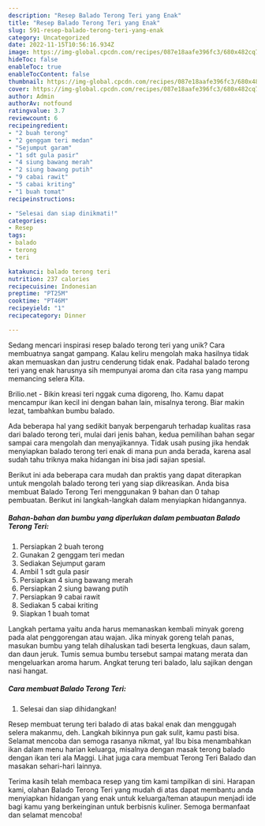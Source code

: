 ```yaml
---
description: "Resep Balado Terong Teri yang Enak"
title: "Resep Balado Terong Teri yang Enak"
slug: 591-resep-balado-terong-teri-yang-enak
category: Uncategorized
date: 2022-11-15T10:56:16.934Z
image: https://img-global.cpcdn.com/recipes/087e18aafe396fc3/680x482cq70/balado-terong-teri-foto-resep-utama.jpg
hideToc: false
enableToc: true
enableTocContent: false
thumbnail: https://img-global.cpcdn.com/recipes/087e18aafe396fc3/680x482cq70/balado-terong-teri-foto-resep-utama.jpg
cover: https://img-global.cpcdn.com/recipes/087e18aafe396fc3/680x482cq70/balado-terong-teri-foto-resep-utama.jpg
author: Admin
authorAv: notfound
ratingvalue: 3.7
reviewcount: 6
recipeingredient:
- "2 buah terong"
- "2 genggam teri medan"
- "Sejumput garam"
- "1 sdt gula pasir"
- "4 siung bawang merah"
- "2 siung bawang putih"
- "9 cabai rawit"
- "5 cabai kriting"
- "1 buah tomat"
recipeinstructions:

- "Selesai dan siap dinikmati!"
categories:
- Resep
tags:
- balado
- terong
- teri

katakunci: balado terong teri 
nutrition: 237 calories
recipecuisine: Indonesian
preptime: "PT25M"
cooktime: "PT46M"
recipeyield: "1"
recipecategory: Dinner

---
```





Sedang mencari inspirasi resep balado terong teri yang unik? Cara membuatnya sangat gampang. Kalau keliru mengolah maka hasilnya tidak akan memuaskan dan justru cenderung tidak enak. Padahal balado terong teri yang enak harusnya sih mempunyai aroma dan cita rasa yang mampu memancing selera Kita.





Brilio.net - Bikin kreasi teri nggak cuma digoreng, lho. Kamu dapat mencampur ikan kecil ini dengan bahan lain, misalnya terong. Biar makin lezat, tambahkan bumbu balado.

Ada beberapa hal yang sedikit banyak berpengaruh terhadap kualitas rasa dari balado terong teri, mulai dari jenis bahan, kedua pemilihan bahan segar sampai cara mengolah dan menyajikannya. Tidak usah pusing jika hendak menyiapkan balado terong teri enak di mana pun anda berada, karena asal sudah tahu triknya maka hidangan ini bisa jadi sajian spesial.






Berikut ini ada beberapa cara mudah dan praktis yang dapat diterapkan untuk mengolah balado terong teri yang siap dikreasikan. Anda bisa membuat Balado Terong Teri menggunakan 9 bahan dan 0 tahap pembuatan. Berikut ini langkah-langkah dalam menyiapkan hidangannya.

<!--inarticleads1-->

##### Bahan-bahan dan bumbu yang diperlukan dalam pembuatan Balado Terong Teri:

1. Persiapkan 2 buah terong
1. Gunakan 2 genggam teri medan
1. Sediakan Sejumput garam
1. Ambil 1 sdt gula pasir
1. Persiapkan 4 siung bawang merah
1. Persiapkan 2 siung bawang putih
1. Persiapkan 9 cabai rawit
1. Sediakan 5 cabai kriting
1. Siapkan 1 buah tomat


Langkah pertama yaitu anda harus memanaskan kembali minyak goreng pada alat penggorengan atau wajan. Jika minyak goreng telah panas, masukan bumbu yang telah dihaluskan tadi beserta lengkuas, daun salam, dan daun jeruk. Tumis semua bumbu tersebut sampai matang merata dan mengeluarkan aroma harum. Angkat terung teri balado, lalu sajikan dengan nasi hangat. 

<!--inarticleads2-->

##### Cara membuat Balado Terong Teri:


1. Selesai dan siap dihidangkan!

Resep membuat terung teri balado di atas bakal enak dan menggugah selera makanmu, deh. Langkah bikinnya pun gak sulit, kamu pasti bisa. Selamat mencoba dan semoga rasanya nikmat, ya! Ibu bisa menambahkan ikan dalam menu harian keluarga, misalnya dengan masak terong balado dengan ikan teri ala Maggi. Lihat juga cara membuat Terong Teri Balado dan masakan sehari-hari lainnya. 

Terima kasih telah membaca resep yang tim kami tampilkan di sini. Harapan kami, olahan Balado Terong Teri yang mudah di atas dapat membantu anda menyiapkan hidangan yang enak untuk keluarga/teman ataupun menjadi ide bagi kamu yang berkeinginan untuk berbisnis kuliner. Semoga bermanfaat dan selamat mencoba!
